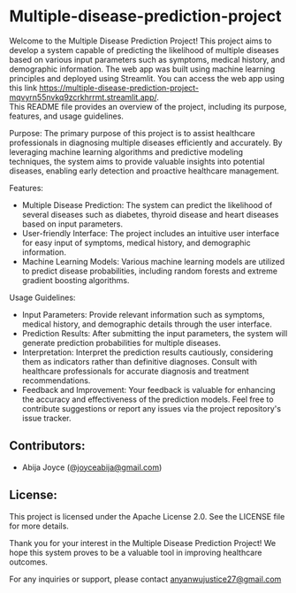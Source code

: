 # Multiple-disease-prediction-project

Welcome to the Multiple Disease Prediction Project! This project aims to develop a system capable of predicting the likelihood of multiple diseases based on various input parameters such as symptoms, medical history, and demographic information. The web app was built using machine learning principles and deployed using Streamlit. You can access the web app using this link https://multiple-disease-prediction-project-mqvyrn55nvkq9zcrkhrrmt.streamlit.app/. <br>
This README file provides an overview of the project, including its purpose, features, and usage guidelines.

Purpose:
The primary purpose of this project is to assist healthcare professionals in diagnosing multiple diseases efficiently and accurately. By leveraging machine learning algorithms and predictive modeling techniques, the system aims to provide valuable insights into potential diseases, enabling early detection and proactive healthcare management.

Features:
- Multiple Disease Prediction: The system can predict the likelihood of several diseases such as diabetes, thyroid disease and heart diseases based on input parameters.
-  User-friendly Interface: The project includes an intuitive user interface for easy input of symptoms, medical history, and demographic information.
- Machine Learning Models:  Various machine learning models are utilized to predict disease probabilities, including random forests and extreme gradient boosting algorithms.

Usage Guidelines:
-  Input Parameters: Provide relevant information such as symptoms, medical history, and demographic details through the user interface.
-  Prediction Results:  After submitting the input parameters, the system will generate prediction probabilities for multiple diseases.
- Interpretation:  Interpret the prediction results cautiously, considering them as indicators rather than definitive diagnoses. Consult with healthcare professionals for accurate diagnosis and treatment recommendations.
-  Feedback and Improvement:  Your feedback is valuable for enhancing the accuracy and effectiveness of the prediction models. Feel free to contribute suggestions or report any issues via the project repository's issue tracker.

## Contributors:
- Abija Joyce (@joyceabija@gmail.com)

## License:
This project is licensed under the Apache License 2.0. See the LICENSE file for more details.

Thank you for your interest in the Multiple Disease Prediction Project! We hope this system proves to be a valuable tool in improving healthcare outcomes.

For any inquiries or support, please contact anyanwujustice27@gmail.com

